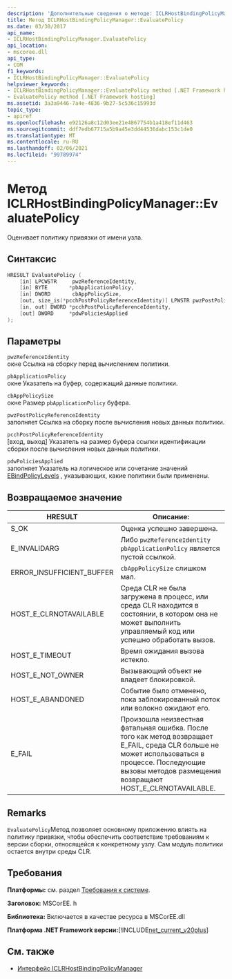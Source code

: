 ```yaml
---
description: 'Дополнительные сведения о методе: ICLRHostBindingPolicyManager:: EvaluatePolicy'
title: Метод ICLRHostBindingPolicyManager::EvaluatePolicy
ms.date: 03/30/2017
api_name:
- ICLRHostBindingPolicyManager.EvaluatePolicy
api_location:
- mscoree.dll
api_type:
- COM
f1_keywords:
- ICLRHostBindingPolicyManager::EvaluatePolicy
helpviewer_keywords:
- ICLRHostBindingPolicyManager::EvaluatePolicy method [.NET Framework hosting]
- EvaluatePolicy method [.NET Framework hosting]
ms.assetid: 3a3a9446-7a4e-4836-9b27-5c536c15993d
topic_type:
- apiref
ms.openlocfilehash: e92126a8c12d03ee21e4867754b1a418ef11d463
ms.sourcegitcommit: ddf7edb67715a5b9a45e3dd44536dabc153c1de0
ms.translationtype: MT
ms.contentlocale: ru-RU
ms.lasthandoff: 02/06/2021
ms.locfileid: "99789974"
---
```

# <a name="iclrhostbindingpolicymanagerevaluatepolicy-method"></a>Метод ICLRHostBindingPolicyManager::EvaluatePolicy

Оценивает политику привязки от имени узла.  
  
## <a name="syntax"></a>Синтаксис  
  
```cpp  
HRESULT EvaluatePolicy (  
    [in] LPCWSTR     pwzReferenceIdentity,  
    [in] BYTE       *pbApplicationPolicy,  
    [in] DWORD       cbAppPolicySize,  
    [out, size_is(*pcchPostPolicyReferenceIdentity)] LPWSTR pwzPostPolicyReferenceIdentity,  
    [in, out] DWORD *pcchPostPolicyReferenceIdentity,  
    [out] DWORD     *pdwPoliciesApplied  
);  
```  
  
## <a name="parameters"></a>Параметры  

 `pwzReferenceIdentity`  
 окне Ссылка на сборку перед вычислением политики.  
  
 `pbApplicationPolicy`  
 окне Указатель на буфер, содержащий данные политики.  
  
 `cbAppPolicySize`  
 окне Размер `pbApplicationPolicy` буфера.  
  
 `pwzPostPolicyReferenceIdentity`  
 заполняет Ссылка на сборку после вычисления новых данных политики.  
  
 `pcchPostPolicyReferenceIdentity`  
 [вход, выход] Указатель на размер буфера ссылки идентификации сборки после вычисления новых данных политики.  
  
 `pdwPoliciesApplied`  
 заполняет Указатель на логическое или сочетание значений [EBindPolicyLevels](ebindpolicylevels-enumeration.md) , указывающих, какие политики были применены.  
  
## <a name="return-value"></a>Возвращаемое значение  
  
|HRESULT|Описание:|  
|-------------|-----------------|  
|S_OK|Оценка успешно завершена.|  
|E_INVALIDARG|Либо `pwzReferenceIdentity` `pbApplicationPolicy` является пустой ссылкой.|  
|ERROR_INSUFFICIENT_BUFFER|`cbAppPolicySize` слишком мал.|  
|HOST_E_CLRNOTAVAILABLE|Среда CLR не была загружена в процесс, или среда CLR находится в состоянии, в котором она не может выполнить управляемый код или успешно обработать вызов.|  
|HOST_E_TIMEOUT|Время ожидания вызова истекло.|  
|HOST_E_NOT_OWNER|Вызывающий объект не владеет блокировкой.|  
|HOST_E_ABANDONED|Событие было отменено, пока заблокированный поток или волокно ожидают его.|  
|E_FAIL|Произошла неизвестная фатальная ошибка. После того как метод возвращает E_FAIL, среда CLR больше не может использоваться в процессе. Последующие вызовы методов размещения возвращают HOST_E_CLRNOTAVAILABLE.|  
  
## <a name="remarks"></a>Remarks  

 `EvaluatePolicy`Метод позволяет основному приложению влиять на политику привязки, чтобы обеспечить соответствие требованиям к версии сборки, относящейся к конкретному узлу. Сам модуль политики остается внутри среды CLR.  
  
## <a name="requirements"></a>Требования  

 **Платформы:** см. раздел [Требования к системе](../../get-started/system-requirements.md).  
  
 **Заголовок:** MSCorEE. h  
  
 **Библиотека:** Включается в качестве ресурса в MSCorEE.dll  
  
 **Платформа .NET Framework версии:**[!INCLUDE[net_current_v20plus](../../../../includes/net-current-v20plus-md.md)]  
  
## <a name="see-also"></a>См. также

- [Интерфейс ICLRHostBindingPolicyManager](iclrhostbindingpolicymanager-interface.md)
